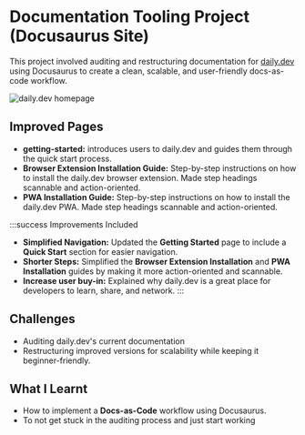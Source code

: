 # Documentation Tooling Project (Docusaurus Site)

This project involved auditing and restructuring documentation for [daily.dev](https://daily.dev) using Docusaurus to create a clean, scalable, and user-friendly docs-as-code workflow.

![daily.dev homepage](/img/daily-dev-homepage.png)

## Improved Pages

- **getting-started:** introduces users to daily.dev and guides them through the quick start process.
- **Browser Extension Installation Guide:** Step-by-step instructions on how to install the daily.dev browser extension. Made step headings scannable and action-oriented.
- **PWA Installation Guide:** Step-by-step instructions on how to install the daily.dev PWA. Made step headings scannable and action-oriented.
  
:::success Improvements Included

- **Simplified Navigation:** Updated the **Getting Started** page to include a **Quick Start** section for easier navigation.
- **Shorter Steps:** Simplified the **Browser Extension Installation** and **PWA Installation** guides by making it more action-oriented and scannable.
- **Increase user buy-in:** Explained why daily.dev is a great place for developers to learn, share, and network.
:::

## Challenges

- Auditing daily.dev's current documentation
- Restructuring improved versions for scalability while keeping it beginner-friendly.

## What I Learnt

- How to implement a **Docs-as-Code** workflow using Docusaurus.
- To not get stuck in the auditing process and just start working
